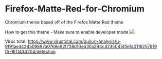 # Firefox-Matte-Red-for-Chromium
Chromium theme based off of the Firefox Matte Red theme

How to get this theme - Make sure to enable developer mode
<img src="https://i.ibb.co/Wp2Dsqd/tutorial.gif">

Virus total:
https://www.virustotal.com/gui/url-analysis/u-9f91aed434509867a0768e62f738d10ed30a294c4235045f0e1a0119257919f5-1611434204/detection
